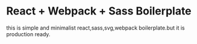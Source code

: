 # React + Webpack + Sass Boilerplate
this is simple and minimalist react,sass,svg,webpack boilerplate.but it is production ready.
